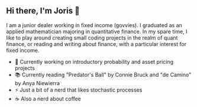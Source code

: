## Hi there, I'm Joris 👋

I am a junior dealer working in fixed income (govvies). I graduated as an applied mathematician majoring in quantitative finance. In my spare time, I like to play around creating small coding projects in the realm of quant finance, or reading and writing about finance, with a particular interest for fixed income.

- 🔭 Currently working on introductory probability and asset pricing projects
- 📚 Currently reading "Predator's Ball" by Connie Bruck and "de Camino" by Anya Niewierra
- ⚡ Just a bit of a nerd that likes stochastic processes
- ☕ Also a nerd about coffee

